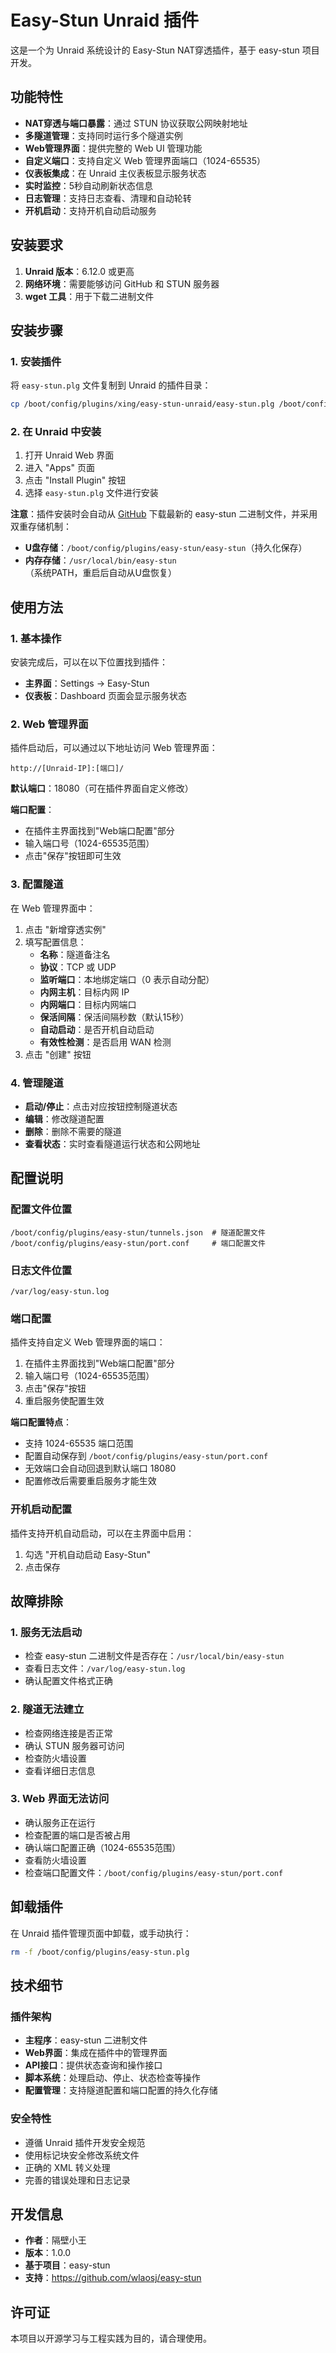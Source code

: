 # Easy-Stun Unraid 插件

这是一个为 Unraid 系统设计的 Easy-Stun NAT穿透插件，基于 easy-stun 项目开发。

## 功能特性

- **NAT穿透与端口暴露**：通过 STUN 协议获取公网映射地址
- **多隧道管理**：支持同时运行多个隧道实例
- **Web管理界面**：提供完整的 Web UI 管理功能
- **自定义端口**：支持自定义 Web 管理界面端口（1024-65535）
- **仪表板集成**：在 Unraid 主仪表板显示服务状态
- **实时监控**：5秒自动刷新状态信息
- **日志管理**：支持日志查看、清理和自动轮转
- **开机启动**：支持开机自动启动服务

## 安装要求

1. **Unraid 版本**：6.12.0 或更高
2. **网络环境**：需要能够访问 GitHub 和 STUN 服务器
3. **wget 工具**：用于下载二进制文件

## 安装步骤

### 1. 安装插件

将 `easy-stun.plg` 文件复制到 Unraid 的插件目录：

```bash
cp /boot/config/plugins/xing/easy-stun-unraid/easy-stun.plg /boot/config/plugins/
```

### 2. 在 Unraid 中安装

1. 打开 Unraid Web 界面
2. 进入 "Apps" 页面
3. 点击 "Install Plugin" 按钮
4. 选择 `easy-stun.plg` 文件进行安装

**注意**：插件安装时会自动从 [GitHub](https://github.com/wlaosj/easy-stun/raw/refs/heads/main/easy-stun) 下载最新的 easy-stun 二进制文件，并采用双重存储机制：
- **U盘存储**：`/boot/config/plugins/easy-stun/easy-stun`（持久化保存）
- **内存存储**：`/usr/local/bin/easy-stun`（系统PATH，重启后自动从U盘恢复）

## 使用方法

### 1. 基本操作

安装完成后，可以在以下位置找到插件：

- **主界面**：Settings → Easy-Stun
- **仪表板**：Dashboard 页面会显示服务状态

### 2. Web 管理界面

插件启动后，可以通过以下地址访问 Web 管理界面：

```
http://[Unraid-IP]:[端口]/
```

**默认端口**：18080（可在插件界面自定义修改）

**端口配置**：
- 在插件主界面找到"Web端口配置"部分
- 输入端口号（1024-65535范围）
- 点击"保存"按钮即可生效

### 3. 配置隧道

在 Web 管理界面中：

1. 点击 "新增穿透实例"
2. 填写配置信息：
   - **名称**：隧道备注名
   - **协议**：TCP 或 UDP
   - **监听端口**：本地绑定端口（0 表示自动分配）
   - **内网主机**：目标内网 IP
   - **内网端口**：目标内网端口
   - **保活间隔**：保活间隔秒数（默认15秒）
   - **自动启动**：是否开机自动启动
   - **有效性检测**：是否启用 WAN 检测
3. 点击 "创建" 按钮

### 4. 管理隧道

- **启动/停止**：点击对应按钮控制隧道状态
- **编辑**：修改隧道配置
- **删除**：删除不需要的隧道
- **查看状态**：实时查看隧道运行状态和公网地址

## 配置说明

### 配置文件位置

```
/boot/config/plugins/easy-stun/tunnels.json  # 隧道配置文件
/boot/config/plugins/easy-stun/port.conf     # 端口配置文件
```

### 日志文件位置

```
/var/log/easy-stun.log
```

### 端口配置

插件支持自定义 Web 管理界面的端口：

1. 在插件主界面找到"Web端口配置"部分
2. 输入端口号（1024-65535范围）
3. 点击"保存"按钮
4. 重启服务使配置生效

**端口配置特点**：
- 支持 1024-65535 端口范围
- 配置自动保存到 `/boot/config/plugins/easy-stun/port.conf`
- 无效端口会自动回退到默认端口 18080
- 配置修改后需要重启服务才能生效

### 开机启动配置

插件支持开机自动启动，可以在主界面中启用：

1. 勾选 "开机自动启动 Easy-Stun"
2. 点击保存

## 故障排除

### 1. 服务无法启动

- 检查 easy-stun 二进制文件是否存在：`/usr/local/bin/easy-stun`
- 查看日志文件：`/var/log/easy-stun.log`
- 确认配置文件格式正确

### 2. 隧道无法建立

- 检查网络连接是否正常
- 确认 STUN 服务器可访问
- 检查防火墙设置
- 查看详细日志信息

### 3. Web 界面无法访问

- 确认服务正在运行
- 检查配置的端口是否被占用
- 确认端口配置正确（1024-65535范围）
- 查看防火墙设置
- 检查端口配置文件：`/boot/config/plugins/easy-stun/port.conf`

## 卸载插件

在 Unraid 插件管理页面中卸载，或手动执行：

```bash
rm -f /boot/config/plugins/easy-stun.plg
```

## 技术细节

### 插件架构

- **主程序**：easy-stun 二进制文件
- **Web界面**：集成在插件中的管理界面
- **API接口**：提供状态查询和操作接口
- **脚本系统**：处理启动、停止、状态检查等操作
- **配置管理**：支持隧道配置和端口配置的持久化存储

### 安全特性

- 遵循 Unraid 插件开发安全规范
- 使用标记块安全修改系统文件
- 正确的 XML 转义处理
- 完善的错误处理和日志记录

## 开发信息

- **作者**：隔壁小王
- **版本**：1.0.0
- **基于项目**：easy-stun
- **支持**：https://github.com/wlaosj/easy-stun

## 许可证

本项目以开源学习与工程实践为目的，请合理使用。
